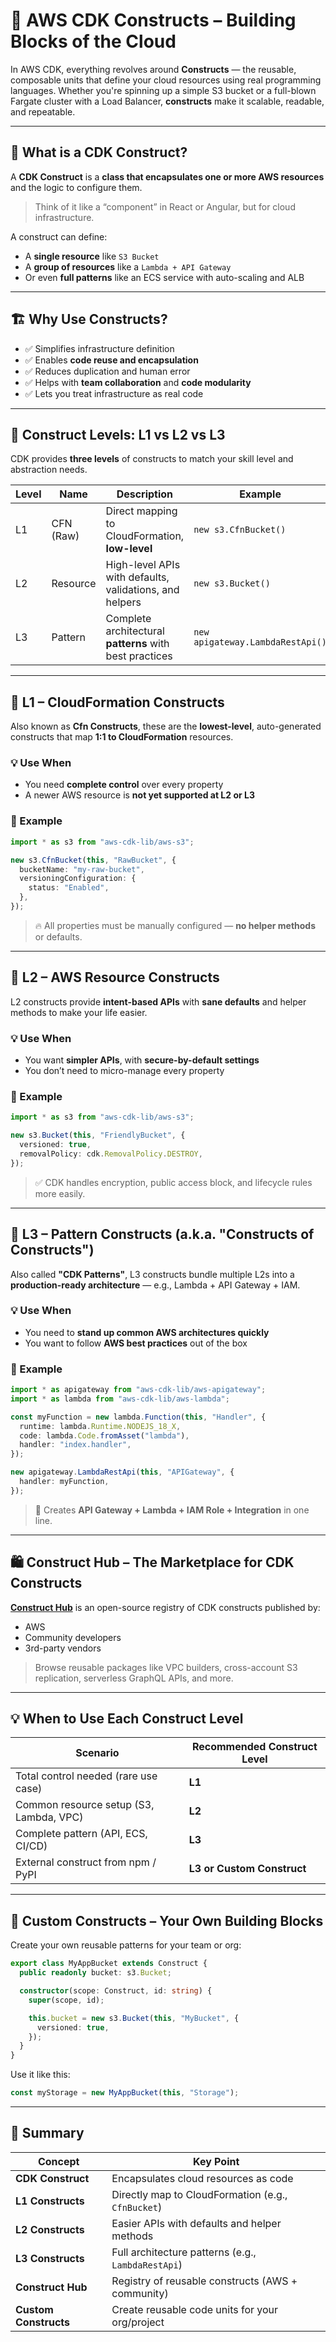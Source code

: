 # 🧱 **AWS CDK Constructs – Building Blocks of the Cloud**

In AWS CDK, everything revolves around **Constructs** — the reusable, composable units that define your cloud resources using real programming languages. Whether you're spinning up a simple S3 bucket or a full-blown Fargate cluster with a Load Balancer, **constructs** make it scalable, readable, and repeatable.

---

## 🧠 **What is a CDK Construct?**

A **CDK Construct** is a **class that encapsulates one or more AWS resources** and the logic to configure them.

> Think of it like a “component” in React or Angular, but for cloud infrastructure.

A construct can define:

- A **single resource** like `S3 Bucket`
- A **group of resources** like a `Lambda + API Gateway`
- Or even **full patterns** like an ECS service with auto-scaling and ALB

---

## 🏗️ **Why Use Constructs?**

- ✅ Simplifies infrastructure definition
- ✅ Enables **code reuse and encapsulation**
- ✅ Reduces duplication and human error
- ✅ Helps with **team collaboration** and **code modularity**
- ✅ Lets you treat infrastructure as real code

---

## 🔧 **Construct Levels: L1 vs L2 vs L3**

CDK provides **three levels** of constructs to match your skill level and abstraction needs.

| Level | Name      | Description                                             | Example                          |
| ----- | --------- | ------------------------------------------------------- | -------------------------------- |
| L1    | CFN (Raw) | Direct mapping to CloudFormation, **low-level**         | `new s3.CfnBucket()`             |
| L2    | Resource  | High-level APIs with defaults, validations, and helpers | `new s3.Bucket()`                |
| L3    | Pattern   | Complete architectural **patterns** with best practices | `new apigateway.LambdaRestApi()` |

---

## 🧬 **L1 – CloudFormation Constructs**

Also known as **Cfn Constructs**, these are the **lowest-level**, auto-generated constructs that map **1:1 to CloudFormation** resources.

### 💡 Use When

- You need **complete control** over every property
- A newer AWS resource is **not yet supported at L2 or L3**

### 🧱 Example

```ts
import * as s3 from "aws-cdk-lib/aws-s3";

new s3.CfnBucket(this, "RawBucket", {
  bucketName: "my-raw-bucket",
  versioningConfiguration: {
    status: "Enabled",
  },
});
```

> 🔥 All properties must be manually configured — **no helper methods** or defaults.

---

## 🧩 **L2 – AWS Resource Constructs**

L2 constructs provide **intent-based APIs** with **sane defaults** and helper methods to make your life easier.

### 💡 Use When

- You want **simpler APIs**, with **secure-by-default settings**
- You don’t need to micro-manage every property

### 🧱 Example

```ts
import * as s3 from "aws-cdk-lib/aws-s3";

new s3.Bucket(this, "FriendlyBucket", {
  versioned: true,
  removalPolicy: cdk.RemovalPolicy.DESTROY,
});
```

> ✅ CDK handles encryption, public access block, and lifecycle rules more easily.

---

## 🧱 **L3 – Pattern Constructs (a.k.a. "Constructs of Constructs")**

Also called **"CDK Patterns"**, L3 constructs bundle multiple L2s into a **production-ready architecture** — e.g., Lambda + API Gateway + IAM.

### 💡 Use When

- You need to **stand up common AWS architectures quickly**
- You want to follow **AWS best practices** out of the box

### 🧱 Example

```ts
import * as apigateway from "aws-cdk-lib/aws-apigateway";
import * as lambda from "aws-cdk-lib/aws-lambda";

const myFunction = new lambda.Function(this, "Handler", {
  runtime: lambda.Runtime.NODEJS_18_X,
  code: lambda.Code.fromAsset("lambda"),
  handler: "index.handler",
});

new apigateway.LambdaRestApi(this, "APIGateway", {
  handler: myFunction,
});
```

> 🎉 Creates **API Gateway + Lambda + IAM Role + Integration** in one line.

---

## 🛍️ **Construct Hub – The Marketplace for CDK Constructs**

**[Construct Hub](https://constructs.dev)** is an open-source registry of CDK constructs published by:

- AWS
- Community developers
- 3rd-party vendors

> Browse reusable packages like VPC builders, cross-account S3 replication, serverless GraphQL APIs, and more.

---

## 💡 When to Use Each Construct Level

| Scenario                                | Recommended Construct Level |
| --------------------------------------- | --------------------------- |
| Total control needed (rare use case)    | **L1**                      |
| Common resource setup (S3, Lambda, VPC) | **L2**                      |
| Complete pattern (API, ECS, CI/CD)      | **L3**                      |
| External construct from npm / PyPI      | **L3 or Custom Construct**  |

---

## 🧠 Custom Constructs – Your Own Building Blocks

Create your own reusable patterns for your team or org:

```ts
export class MyAppBucket extends Construct {
  public readonly bucket: s3.Bucket;

  constructor(scope: Construct, id: string) {
    super(scope, id);

    this.bucket = new s3.Bucket(this, "MyBucket", {
      versioned: true,
    });
  }
}
```

Use it like this:

```ts
const myStorage = new MyAppBucket(this, "Storage");
```

---

## 📌 Summary

| Concept               | Key Point                                          |
| --------------------- | -------------------------------------------------- |
| **CDK Construct**     | Encapsulates cloud resources as code               |
| **L1 Constructs**     | Directly map to CloudFormation (e.g., `CfnBucket`) |
| **L2 Constructs**     | Easier APIs with defaults and helper methods       |
| **L3 Constructs**     | Full architecture patterns (e.g., `LambdaRestApi`) |
| **Construct Hub**     | Registry of reusable constructs (AWS + community)  |
| **Custom Constructs** | Create reusable code units for your org/project    |
